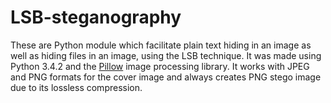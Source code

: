 # LSB-steganography

These are Python module which facilitate plain text hiding in an image as well as hiding files in an image, using the LSB technique. 
It was made using Python 3.4.2 and the [Pillow](https://pillow.readthedocs.io/en/5.2.x/) image processing library. 
It works with JPEG and PNG formats for the cover image and always creates PNG stego image due to its lossless compression.
